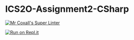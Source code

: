 # ICS2O-Assignment2-CSharp

[![Mr Coxall's Super Linter](https://github.com/Timothy-Manwell/ICS2O-Assignment2-CSharp/workflows/Mr%20Coxall's%20Super%20Linter/badge.svg)](https://github.com/Timothy-Manwell/ICS2O-Assignment2-CSharp/actions/)

[![Run on Repl.it](https://repl.it/badge/github/Timothy-Manwell/ICS2O-Assignment2-CSharp)](https://repl.it/github/Timothy-Manwell/ICS2O-Assignment2-CSharp)
